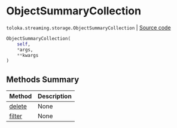 # ObjectSummaryCollection
`toloka.streaming.storage.ObjectSummaryCollection` | [Source code](https://github.com/Toloka/toloka-kit/blob/v1.2.2/src/streaming/storage.py#L140)

```python
ObjectSummaryCollection(
    self,
    *args,
    **kwargs
)
```

## Methods Summary

| Method | Description |
| :------| :-----------|
[delete](toloka.streaming.storage.ObjectSummaryCollection.delete.md)| None
[filter](toloka.streaming.storage.ObjectSummaryCollection.filter.md)| None
